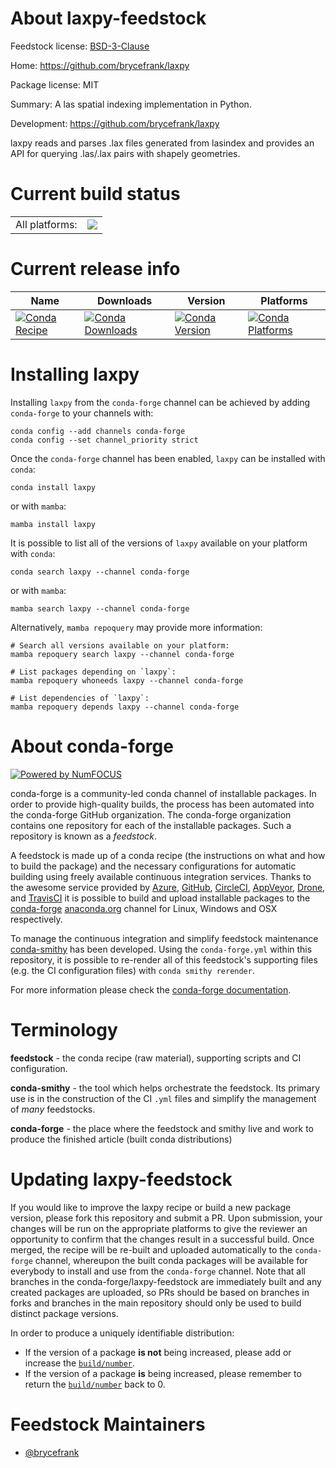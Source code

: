 About laxpy-feedstock
=====================

Feedstock license: [BSD-3-Clause](https://github.com/conda-forge/laxpy-feedstock/blob/main/LICENSE.txt)

Home: https://github.com/brycefrank/laxpy

Package license: MIT

Summary: A las spatial indexing implementation in Python.

Development: https://github.com/brycefrank/laxpy

laxpy reads and parses .lax files generated from lasindex and provides
an API for querying .las/.lax pairs with shapely geometries.


Current build status
====================


<table><tr><td>All platforms:</td>
    <td>
      <a href="https://dev.azure.com/conda-forge/feedstock-builds/_build/latest?definitionId=8131&branchName=main">
        <img src="https://dev.azure.com/conda-forge/feedstock-builds/_apis/build/status/laxpy-feedstock?branchName=main">
      </a>
    </td>
  </tr>
</table>

Current release info
====================

| Name | Downloads | Version | Platforms |
| --- | --- | --- | --- |
| [![Conda Recipe](https://img.shields.io/badge/recipe-laxpy-green.svg)](https://anaconda.org/conda-forge/laxpy) | [![Conda Downloads](https://img.shields.io/conda/dn/conda-forge/laxpy.svg)](https://anaconda.org/conda-forge/laxpy) | [![Conda Version](https://img.shields.io/conda/vn/conda-forge/laxpy.svg)](https://anaconda.org/conda-forge/laxpy) | [![Conda Platforms](https://img.shields.io/conda/pn/conda-forge/laxpy.svg)](https://anaconda.org/conda-forge/laxpy) |

Installing laxpy
================

Installing `laxpy` from the `conda-forge` channel can be achieved by adding `conda-forge` to your channels with:

```
conda config --add channels conda-forge
conda config --set channel_priority strict
```

Once the `conda-forge` channel has been enabled, `laxpy` can be installed with `conda`:

```
conda install laxpy
```

or with `mamba`:

```
mamba install laxpy
```

It is possible to list all of the versions of `laxpy` available on your platform with `conda`:

```
conda search laxpy --channel conda-forge
```

or with `mamba`:

```
mamba search laxpy --channel conda-forge
```

Alternatively, `mamba repoquery` may provide more information:

```
# Search all versions available on your platform:
mamba repoquery search laxpy --channel conda-forge

# List packages depending on `laxpy`:
mamba repoquery whoneeds laxpy --channel conda-forge

# List dependencies of `laxpy`:
mamba repoquery depends laxpy --channel conda-forge
```


About conda-forge
=================

[![Powered by
NumFOCUS](https://img.shields.io/badge/powered%20by-NumFOCUS-orange.svg?style=flat&colorA=E1523D&colorB=007D8A)](https://numfocus.org)

conda-forge is a community-led conda channel of installable packages.
In order to provide high-quality builds, the process has been automated into the
conda-forge GitHub organization. The conda-forge organization contains one repository
for each of the installable packages. Such a repository is known as a *feedstock*.

A feedstock is made up of a conda recipe (the instructions on what and how to build
the package) and the necessary configurations for automatic building using freely
available continuous integration services. Thanks to the awesome service provided by
[Azure](https://azure.microsoft.com/en-us/services/devops/), [GitHub](https://github.com/),
[CircleCI](https://circleci.com/), [AppVeyor](https://www.appveyor.com/),
[Drone](https://cloud.drone.io/welcome), and [TravisCI](https://travis-ci.com/)
it is possible to build and upload installable packages to the
[conda-forge](https://anaconda.org/conda-forge) [anaconda.org](https://anaconda.org/)
channel for Linux, Windows and OSX respectively.

To manage the continuous integration and simplify feedstock maintenance
[conda-smithy](https://github.com/conda-forge/conda-smithy) has been developed.
Using the ``conda-forge.yml`` within this repository, it is possible to re-render all of
this feedstock's supporting files (e.g. the CI configuration files) with ``conda smithy rerender``.

For more information please check the [conda-forge documentation](https://conda-forge.org/docs/).

Terminology
===========

**feedstock** - the conda recipe (raw material), supporting scripts and CI configuration.

**conda-smithy** - the tool which helps orchestrate the feedstock.
                   Its primary use is in the construction of the CI ``.yml`` files
                   and simplify the management of *many* feedstocks.

**conda-forge** - the place where the feedstock and smithy live and work to
                  produce the finished article (built conda distributions)


Updating laxpy-feedstock
========================

If you would like to improve the laxpy recipe or build a new
package version, please fork this repository and submit a PR. Upon submission,
your changes will be run on the appropriate platforms to give the reviewer an
opportunity to confirm that the changes result in a successful build. Once
merged, the recipe will be re-built and uploaded automatically to the
`conda-forge` channel, whereupon the built conda packages will be available for
everybody to install and use from the `conda-forge` channel.
Note that all branches in the conda-forge/laxpy-feedstock are
immediately built and any created packages are uploaded, so PRs should be based
on branches in forks and branches in the main repository should only be used to
build distinct package versions.

In order to produce a uniquely identifiable distribution:
 * If the version of a package **is not** being increased, please add or increase
   the [``build/number``](https://docs.conda.io/projects/conda-build/en/latest/resources/define-metadata.html#build-number-and-string).
 * If the version of a package **is** being increased, please remember to return
   the [``build/number``](https://docs.conda.io/projects/conda-build/en/latest/resources/define-metadata.html#build-number-and-string)
   back to 0.

Feedstock Maintainers
=====================

* [@brycefrank](https://github.com/brycefrank/)

